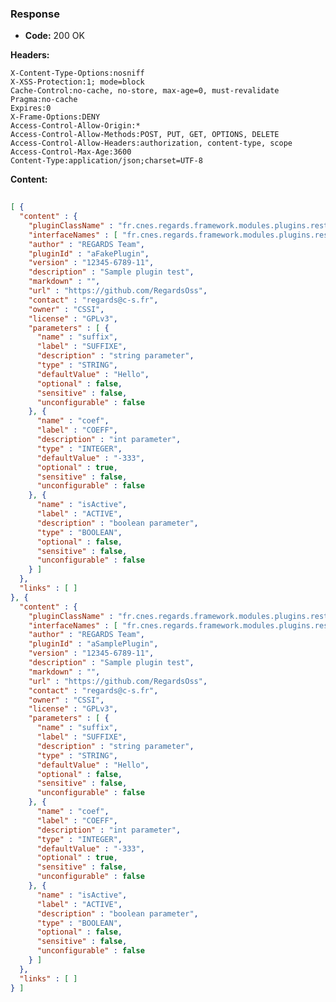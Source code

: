 ### Response

* **Code:** 200 OK

**Headers:**

`X-Content-Type-Options:nosniff`  
`X-XSS-Protection:1; mode=block`  
`Cache-Control:no-cache, no-store, max-age=0, must-revalidate`  
`Pragma:no-cache`  
`Expires:0`  
`X-Frame-Options:DENY`  
`Access-Control-Allow-Origin:*`  
`Access-Control-Allow-Methods:POST, PUT, GET, OPTIONS, DELETE`  
`Access-Control-Allow-Headers:authorization, content-type, scope`  
`Access-Control-Max-Age:3600`  
`Content-Type:application/json;charset=UTF-8`  

**Content:**

```json
    
[ {
  "content" : {
    "pluginClassName" : "fr.cnes.regards.framework.modules.plugins.rest.FakePlugin",
    "interfaceNames" : [ "fr.cnes.regards.framework.modules.plugins.rest.ISamplePlugin" ],
    "author" : "REGARDS Team",
    "pluginId" : "aFakePlugin",
    "version" : "12345-6789-11",
    "description" : "Sample plugin test",
    "markdown" : "",
    "url" : "https://github.com/RegardsOss",
    "contact" : "regards@c-s.fr",
    "owner" : "CSSI",
    "license" : "GPLv3",
    "parameters" : [ {
      "name" : "suffix",
      "label" : "SUFFIXE",
      "description" : "string parameter",
      "type" : "STRING",
      "defaultValue" : "Hello",
      "optional" : false,
      "sensitive" : false,
      "unconfigurable" : false
    }, {
      "name" : "coef",
      "label" : "COEFF",
      "description" : "int parameter",
      "type" : "INTEGER",
      "defaultValue" : "-333",
      "optional" : true,
      "sensitive" : false,
      "unconfigurable" : false
    }, {
      "name" : "isActive",
      "label" : "ACTIVE",
      "description" : "boolean parameter",
      "type" : "BOOLEAN",
      "optional" : false,
      "sensitive" : false,
      "unconfigurable" : false
    } ]
  },
  "links" : [ ]
}, {
  "content" : {
    "pluginClassName" : "fr.cnes.regards.framework.modules.plugins.rest.SamplePlugin",
    "interfaceNames" : [ "fr.cnes.regards.framework.modules.plugins.rest.ISamplePlugin" ],
    "author" : "REGARDS Team",
    "pluginId" : "aSamplePlugin",
    "version" : "12345-6789-11",
    "description" : "Sample plugin test",
    "markdown" : "",
    "url" : "https://github.com/RegardsOss",
    "contact" : "regards@c-s.fr",
    "owner" : "CSSI",
    "license" : "GPLv3",
    "parameters" : [ {
      "name" : "suffix",
      "label" : "SUFFIXE",
      "description" : "string parameter",
      "type" : "STRING",
      "defaultValue" : "Hello",
      "optional" : false,
      "sensitive" : false,
      "unconfigurable" : false
    }, {
      "name" : "coef",
      "label" : "COEFF",
      "description" : "int parameter",
      "type" : "INTEGER",
      "defaultValue" : "-333",
      "optional" : true,
      "sensitive" : false,
      "unconfigurable" : false
    }, {
      "name" : "isActive",
      "label" : "ACTIVE",
      "description" : "boolean parameter",
      "type" : "BOOLEAN",
      "optional" : false,
      "sensitive" : false,
      "unconfigurable" : false
    } ]
  },
  "links" : [ ]
} ]
```
